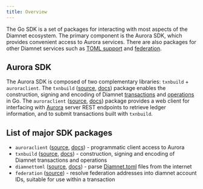 ```yaml
---
title: Overview
---
```


The Go SDK is a set of packages for interacting with most aspects of the Diamnet ecosystem. The primary component is the Aurora SDK, which provides convenient access to Aurora services. There are also packages for other Diamnet services such as [TOML support](https://github.com/diamnet/diamnet-protocol/blob/master/ecosystem/sep-0001.md) and [federation](https://github.com/diamnet/diamnet-protocol/blob/master/ecosystem/sep-0002.md).

## Aurora SDK

The Aurora SDK is composed of two complementary libraries: `txnbuild` + `auroraclient`.
The `txnbuild` ([source](https://github.com/diamnet/go/tree/master/txnbuild), [docs](https://godoc.org/github.com/diamnet/go/txnbuild)) package enables the construction, signing and encoding of Diamnet [transactions](https://developers.diamnet.org/docs/glossary/transactions/) and [operations](https://developers.diamnet.org/docs/start/list-of-operations/) in Go. The `auroraclient` ([source](https://github.com/diamnet/go/tree/master/clients/auroraclient), [docs](https://godoc.org/github.com/diamnet/go/clients/auroraclient)) package provides a web client for interfacing with [Aurora](https://developers.diamnet.org/docs/start/introduction/) server REST endpoints to retrieve ledger information, and to submit transactions built with `txnbuild`.

## List of major SDK packages

- `auroraclient` ([source](https://github.com/diamnet/go/tree/master/clients/auroraclient), [docs](https://godoc.org/github.com/diamnet/go/clients/auroraclient)) - programmatic client access to Aurora
- `txnbuild` ([source](https://github.com/diamnet/go/tree/master/txnbuild), [docs](https://godoc.org/github.com/diamnet/go/txnbuild)) - construction, signing and encoding of Diamnet transactions and operations
- `diamnettoml` ([source](https://github.com/diamnet/go/tree/master/clients/diamnettoml), [docs](https://godoc.org/github.com/diamnet/go/clients/diamnettoml)) - parse [Diamnet.toml](../../guides/concepts/diamnet-toml.md) files from the internet
- `federation` ([source](https://godoc.org/github.com/diamnet/go/clients/federation)) - resolve federation addresses  into diamnet account IDs, suitable for use within a transaction

